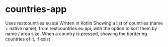 # countries-app
Uses restcountries.eu api
Written in Kotlin
Showing a list of countries (name + native name), from restcountries.eu api, with the option to sort them by name / area size.
When a country is pressed, showing the bordering countries of it, if exist
